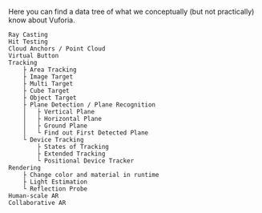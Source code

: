 Here you can find a data tree of what we conceptually (but not practically) know about Vuforia. 

```Tree
Ray Casting
Hit Testing
Cloud Anchors / Point Cloud
Virtual Button
Tracking
	├ Area Tracking
	├ Image Target
	├ Multi Target
	├ Cube Target
	├ Object Target
	├ Plane Detection / Plane Recognition
	│	├ Vertical Plane
	│	├ Horizontal Plane
	│	├ Ground Plane
	│	└ Find out First Detected Plane
	└ Device Tracking
		├ States of Tracking
		├ Extended Tracking
		└ Positional Device Tracker
Rendering
	├ Change color and material in runtime
	├ Light Estimation
	└ Reflection Probe
Human-scale AR
Collaborative AR
```